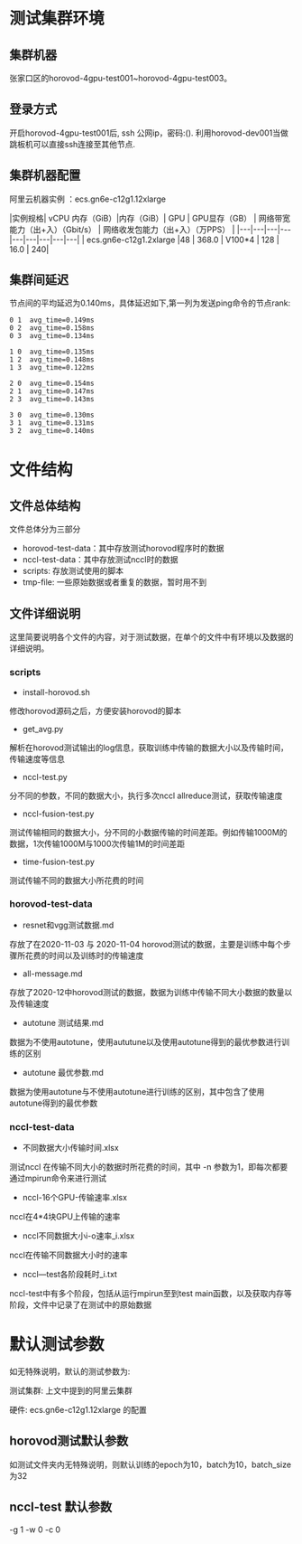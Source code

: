 

# 测试集群环境
## 集群机器
张家口区的horovod-4gpu-test001~horovod-4gpu-test003。
## 登录方式
开启horovod-4gpu-test001后, ssh 公网ip，密码:(). 利用horovod-dev001当做跳板机可以直接ssh连接至其他节点.
## 集群机器配置
阿里云机器实例 ：ecs.gn6e-c12g1.12xlarge

|实例规格| vCPU	内存（GiB）|内存（GiB）| GPU  | GPU显存（GB）  | 网络带宽能力（出+入）（Gbit/s）  |  网络收发包能力（出+入）（万PPS） |
|---|---|---|---|---|---|---|---|---|
|  ecs.gn6e-c12g1.2xlarge |48  |  368.0 | V100*4  | 128  | 16.0  | 240|

## 集群间延迟
节点间的平均延迟为0.140ms，具体延迟如下,第一列为发送ping命令的节点rank:

```
0 1  avg_time=0.149ms
0 2  avg_time=0.158ms
0 3  avg_time=0.134ms

1 0  avg_time=0.135ms
1 2  avg_time=0.148ms
1 3  avg_time=0.122ms

2 0  avg_time=0.154ms
2 1  avg_time=0.147ms
2 3  avg_time=0.143ms

3 0  avg_time=0.130ms
3 1  avg_time=0.131ms
3 2  avg_time=0.140ms
```

# 文件结构

## 文件总体结构
文件总体分为三部分
- horovod-test-data：其中存放测试horovod程序时的数据
- nccl-test-data：其中存放测试nccl时的数据
- scripts: 存放测试使用的脚本
- tmp-file: 一些原始数据或者重复的数据，暂时用不到

## 文件详细说明
这里简要说明各个文件的内容，对于测试数据，在单个的文件中有环境以及数据的详细说明。
### scripts
- install-horovod.sh

修改horovod源码之后，方便安装horovod的脚本

- get_avg.py

解析在horovod测试输出的log信息，获取训练中传输的数据大小以及传输时间，传输速度等信息

- nccl-test.py

分不同的参数，不同的数据大小，执行多次nccl allreduce测试，获取传输速度

- nccl-fusion-test.py

测试传输相同的数据大小，分不同的小数据传输的时间差距。例如传输1000M的数据，1次传输1000M与1000次传输1M的时间差距

- time-fusion-test.py

测试传输不同的数据大小所花费的时间

### horovod-test-data
- resnet和vgg测试数据.md

存放了在2020-11-03 与 2020-11-04 horovod测试的数据，主要是训练中每个步骤所花费的时间以及训练时的传输速度
- all-message.md

存放了2020-12中horovod测试的数据，数据为训练中传输不同大小数据的数量以及传输速度
- autotune 测试结果.md

数据为不使用autotune，使用aututune以及使用autotune得到的最优参数进行训练的区别
- autotune 最优参数.md

数据为使用autotune与不使用autotune进行训练的区别，其中包含了使用autotune得到的最优参数

### nccl-test-data
- 不同数据大小传输时间.xlsx

测试nccl 在传输不同大小的数据时所花费的时间，其中 -n 参数为1，即每次都要通过mpirun命令来进行测试
- nccl-16个GPU-传输速率.xlsx

nccl在4*4块GPU上传输的速率
- nccl不同数据大小i-o速率_i.xlsx

nccl在传输不同数据大小时的速率
- nccl—test各阶段耗时_i.txt

nccl-test中有多个阶段，包括从运行mpirun至到test main函数，以及获取内存等阶段，文件中记录了在测试中的原始数据


# 默认测试参数
如无特殊说明，默认的测试参数为:

测试集群: 上文中提到的阿里云集群

硬件: ecs.gn6e-c12g1.12xlarge 的配置

## horovod测试默认参数
如测试文件夹内无特殊说明，则默认训练的epoch为10，batch为10，batch_size为32

## nccl-test 默认参数
 -g 1  -w 0 -c 0





